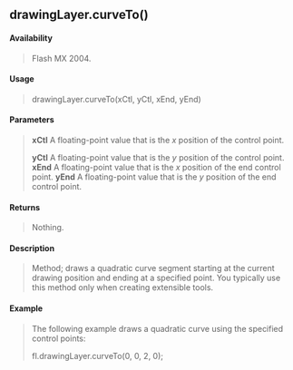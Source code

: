 ## drawingLayer.curveTo()

#### Availability

> Flash MX 2004.

#### Usage

> drawingLayer.curveTo(xCtl, yCtl, xEnd, yEnd)

#### Parameters

> **xCtl** A floating-point value that is the *x* position of the control point.
>
> **yCtl** A floating-point value that is the *y* position of the control point. **xEnd** A floating-point value that is the *x* position of the end control point. **yEnd** A floating-point value that is the *y* position of the end control point.

#### Returns

> Nothing.

#### Description

> Method; draws a quadratic curve segment starting at the current drawing position and ending at a specified point. You typically use this method only when creating extensible tools.

#### Example

> The following example draws a quadratic curve using the specified control points:
>
> fl.drawingLayer.curveTo(0, 0, 2, 0);
